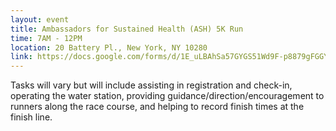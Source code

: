 ```yaml
---
layout: event
title: Ambassadors for Sustained Health (ASH) 5K Run
time: 7AM - 12PM
location: 20 Battery Pl., New York, NY 10280
link: https://docs.google.com/forms/d/1E_uLBAhSa57GYGS51Wd9F-p8879gFGGYgd0fd9GxIIY/viewform
---
```

Tasks will vary but will include assisting in registration and check-in, operating the water station, providing guidance/direction/encouragement to runners along the race course, and helping to record finish times at the finish line.
